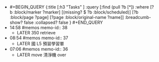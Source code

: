 - #+BEGIN_QUERY
  {:title [:h3 "Tasks" ]
  :query [:find (pull ?b [*])
  :where
    [?b :block/marker ?marker]
    [(missing? $ ?b :block/scheduled)]
    [?b :block/page ?page]
    [?page :block/original-name ?name]]
  :breadcumb-show? false
  :collapsed? false
  }
  #+END_QUERY
- 14:58 #memos
  memo-id:: 38
	- LATER  350 retrieve
- 08:54 #memos
  memo-id:: 37
	- LATER  國 L5 預習學習單
- 07:06 #memos
  memo-id:: 36
	- LATER  move 清淨機 over